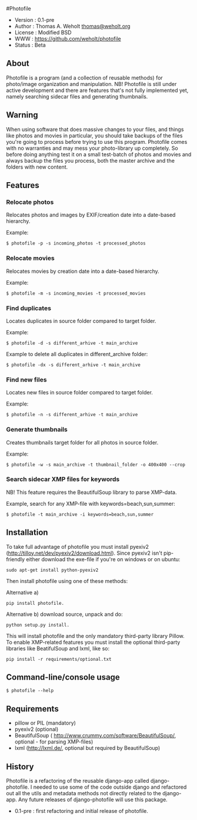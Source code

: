 #Photofile

- Version : 0.1-pre
- Author : Thomas A. Weholt <thomas@weholt.org>
- License : Modified BSD
- WWW : https://github.com/weholt/photofile
- Status : Beta

## About

Photofile is a program (and a collection of reusable methods) for photo/image organization and manipulation.
NB! Photofile is still under active development and there are features that's not fully implemented yet, namely searching
sidecar files and generating thumbnails.

## Warning

When using software that does massive changes to your files, and things like photos and movies in particular, you should
take backups of the files you're going to process before trying to use this program. Photofile comes with no warranties
and may mess your photo-library up completely. So before doing anything test it on a small test-batch of photos and movies
and always backup the files you process, both the master archive and the folders with new content.

## Features

### Relocate photos

Relocates photos and images by EXIF/creation date into a date-based hierarchy.

Example:

    $ photofile -p -s incoming_photos -t processed_photos

### Relocate movies

Relocates movies by creation date into a date-based hierarchy.

Example:

    $ photofile -m -s incoming_movies -t processed_movies

### Find duplicates

Locates duplicates in source folder compared to target folder.

Example:

    $ photofile -d -s different_arhive -t main_archive

Example to delete all duplicates in different_archive folder:

    $ photofile -dx -s different_arhive -t main_archive

### Find new files

Locates new files in source folder compared to target folder.

Example:

    $ photofile -n -s different_arhive -t main_archive


### Generate thumbnails

Creates thumbnails target folder for all photos in source folder.

Example:

    $ photofile -w -s main_archive -t thumbnail_folder -o 400x400 --crop

### Search sidecar XMP files for keywords

NB! This feature requires the BeautifulSoup library to parse XMP-data.


Example, search for any XMP-file with keywords=beach,sun,summer:

    $ photofile -t main_archive -i keywords=beach,sun,summer


## Installation

To take full advantage of photofile you must install pyexiv2 (http://tilloy.net/dev/pyexiv2/download.html). Since pyexiv2
isn't pip-friendly either download the exe-file if you're on windows or on ubuntu:

    sudo apt-get install python-pyexiv2

Then install photofile using one of these methods:

Alternative a)

    pip install photofile.


Alternative b) download source, unpack and do:

    python setup.py install.

This will install photofile and the only mandatory third-party library Pillow. To enable XMP-related features you must
install the optional third-party libraries like BeatifulSoup and lxml, like so:

    pip install -r requirements/optional.txt


## Command-line/console usage

    $ photofile --help


## Requirements

* pillow or PIL (mandatory)
* pyexiv2 (optional)
* BeautifulSoup ( http://www.crummy.com/software/BeautifulSoup/, optional - for parsing XMP-files)
* lxml (http://lxml.de/, optional but required by BeautifulSoup)


## History

Photofile is a refactoring of the reusable django-app called django-photofile. I needed to use some of the code outside django and
refactored out all the utils and metadata methods not directly related to the django-app. Any future releases of
django-photofile will use this package.

- 0.1-pre : first refactoring and initial release of photofile.